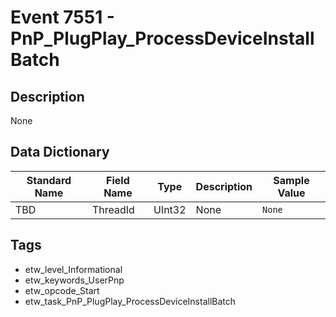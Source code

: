 # Event 7551 - PnP_PlugPlay_ProcessDeviceInstallBatch

## Description
None

## Data Dictionary
|Standard Name|Field Name|Type|Description|Sample Value|
|---|---|---|---|---|
|TBD|ThreadId|UInt32|None|`None`|

## Tags
* etw_level_Informational
* etw_keywords_UserPnp
* etw_opcode_Start
* etw_task_PnP_PlugPlay_ProcessDeviceInstallBatch